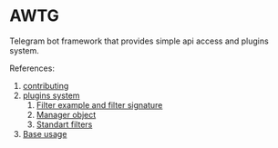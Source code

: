 # AWTG 

Telegram bot framework that provides simple api access and plugins system.

References:

1) [contributing](docs/contributing.md)
2) [plugins system](docs/plugin_system.md)
    1) [Filter example and filter signature](docs/plugin_system/base_plugin.md)
    2) [Manager object](docs/plugin_system/manager.md)
    3) [Standart filters](docs/plugin_system/stdfilters.md)
3) [Base usage](docs/primitive_usage.md)
